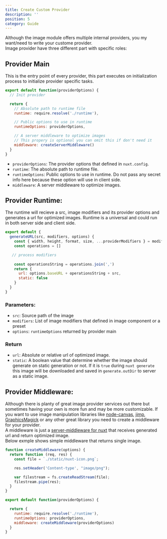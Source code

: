 ```yaml
---
title: Create Custom Provider
description: ''
position: 5
category: Guide
---
```


Although the image module offers multiple internal providers, you my want/need to write your custome provider.  
Image provider have three different part with specific roles:

## Provider Main
This is the entry point of every provider, this part executes on initialization process to initialize provider specific tasks.

```js
export default function(providerOptions) {
  // Init provider

  return {
    // Absolute path to runtime file
    runtime: require.resolve('./runtime'),

    // Public options to use in runtime
    runtimeOptions: providerOptions,

    // A server middleware to optimize images
    // This propery is optional you can omit this if don't need it
    middleware: createServerMiddleware()
  }
}
```

- `providerOptions`: The provider options that defined in `nuxt.config`.
- `runtime`: The absolute path to runtime file.
- `runtimeOptions`: Public options to use in runtime. Do not pass any secret info here because these option will use in client side.
- `middleware`: A server middleware to optimize images.


## Provider Runtime:

The runtime will recieve a src, image modifiers and its provider options and generates a url for optimized images. Runtime is a universal and could run in both server side and client side.

```js
export default {
  generateURL(src, modifiers, options) {
    const { width, height, format, size, ...providerModifiers } = modifiers;
    const operations = []

   // process modifiers
    
    const operationsString = operations.join(',')
    return {
      url: options.baseURL + operationsString + src,
      static: false
    }
  }
}
```
### Parameters:
- `src`: Source path of the image
- `modifiers`: List of image modifiers that defined in image component or a preset
- `options`: `runtimeOptions` returned by provider main
### Return 
- `url`: Absolute or relative url of optimized image.
- `static`: A boolean value that determine whether the image should generate on static generation or not. If it is `true` during `nuxt generate` this image will be downloaded and saved in `generate.outDir` to server as a static image.


## Provider Middleware: 

Although there is planty of great image provider services out there but sometimes having your own is more fun and may be more customizable. If you want to use image manipulation libraries like [node-canvas](https://github.com/Automattic/node-canvas), [jimp](https://github.com/oliver-moran/jimp), [GraphicsMagick](https://github.com/aheckmann/gm) or any other great library you need to create a middleware for your provider.  
A middleware is just a [server-middleware for nuxt](https://nuxtjs.org/api/configuration-servermiddleware#custom-server-middleware) that receives generated url and return optimized image.  
Below exmple shows simple middleware that returns single image.

```js
function createMiddleware(options) {
  return function (req, res) {
    const file = `./static/nuxt-icon.png`;

    res.setHeader('Content-type', "image/png");

    var filestream = fs.createReadStream(file);
    filestream.pipe(res);
  }
}

export default function(providerOptions) {

  return {
    runtime: require.resolve('./runtime'),
    runtimeOptions: providerOptions,
    middleware: createMiddleware(providerOptions)
  }
}
```
